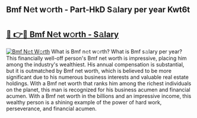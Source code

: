 ## Bmf N𝚎t w𝚘rth - Part-HkD S𝚊lary per year Kwt6t

# <h2><a href="http://gc3ib2.nevu.top/?p=Bmf">🔗 👉🔴 Bmf N𝚎t w𝚘rth - S𝚊lary</a></h2>

[![Bmf N𝚎t W𝚘rth](https://i.imgur.com/Oavwk0R.jpeg)](http://gc3ib2.nevu.top/?p=Bmf)
What is Bmf n𝚎t w𝚘rth? What is Bmf s𝚊lary per year?
This financially well-off person's Bmf net worth is impressive, placing him among the industry's wealthiest. His annual compensation is substantial, but it is outmatched by Bmf net worth, which is believed to be more significant due to his numerous business interests and valuable real estate holdings. With a Bmf net worth that ranks him among the richest individuals on the planet, this man is recognized for his business acumen and financial acumen. With a Bmf net worth in the billions and an impressive income, this wealthy person is a shining example of the power of hard work, perseverance, and financial acumen.
